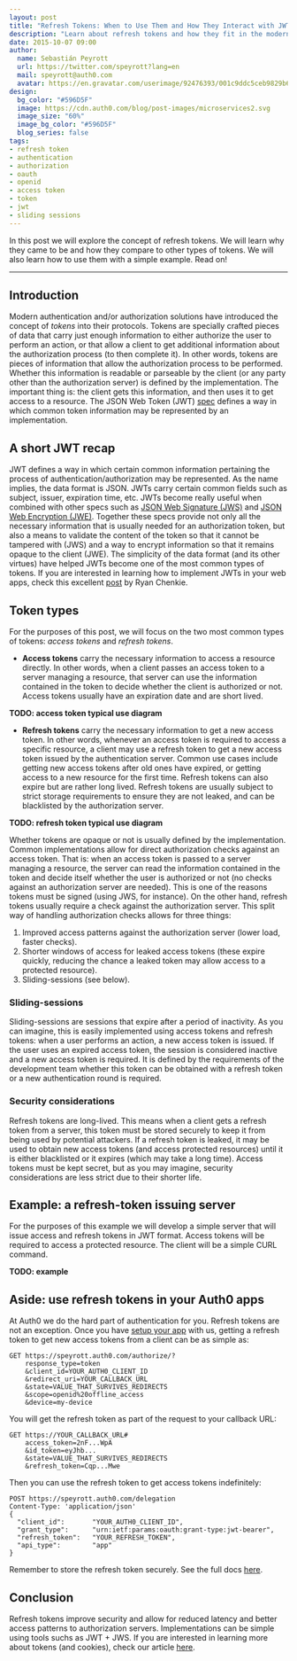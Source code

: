 ```yaml
---
layout: post
title: "Refresh Tokens: When to Use Them and How They Interact with JWTs"
description: "Learn about refresh tokens and how they fit in the modern web"
date: 2015-10-07 09:00
author: 
  name: Sebastián Peyrott
  url: https://twitter.com/speyrott?lang=en
  mail: speyrott@auth0.com
  avatar: https://en.gravatar.com/userimage/92476393/001c9ddc5ceb9829b6aaf24f5d28502a.png?size=200
design:
  bg_color: "#596D5F"
  image: https://cdn.auth0.com/blog/post-images/microservices2.svg
  image_size: "60%"
  image_bg_color: "#596D5F"
  blog_series: false
tags: 
- refresh token
- authentication
- authorization
- oauth
- openid
- access token
- token
- jwt
- sliding sessions
---
```


In this post we will explore the concept of refresh tokens. We will learn why they came to be and how they compare to other types of tokens. We will also learn how to use them with a simple example. Read on!

-----

## Introduction
Modern authentication and/or authorization solutions have introduced the concept of *tokens* into their protocols. Tokens are specially crafted pieces of data that carry just enough information to either authorize the user to perform an action, or that allow a client to get additional information about the authorization process (to then complete it). In other words, tokens are pieces of information that allow the authorization process to be performed. Whether this information is readable or parseable by the client (or any party other than the authorization server) is defined by the implementation. The important thing is: the client gets this information, and then uses it to get access to a resource. The JSON Web Token (JWT) [spec](https://en.wikipedia.org/wiki/JSON_Web_Token) defines a way in which common token information may be represented by an implementation.

## A short JWT recap
JWT defines a way in which certain common information pertaining the process of authentication/authorization may be represented. As the name implies, the data format is JSON. JWTs carry certain common fields such as subject, issuer, expiration time, etc. JWTs become really useful when combined with other specs such as [JSON Web Signature (JWS)]() and [JSON Web Encryption (JWE)](). Together these specs provide not only all the necessary information that is usually needed for an authorization token, but also a means to validate the content of the token so that it cannot be tampered with (JWS) and a way to encrypt information so that it remains opaque to the client (JWE). The simplicity of the data format (and its other virtues) have helped JWTs become one of the most common types of tokens. If you are interested in learning how to implement JWTs in your web apps, check this excellent [post](https://auth0.com/blog/2015/09/28/5-steps-to-add-modern-authentication-to-legacy-apps-using-jwts/) by Ryan Chenkie.

## Token types
For the purposes of this post, we will focus on the two most common types of tokens: *access tokens* and *refresh tokens*.

- **Access tokens** carry the necessary information to access a resource directly. In other words, when a client passes an access token to a server managing a resource, that server can use the information contained in the token to decide whether the client is authorized or not. Access tokens usually have an expiration date and are short lived.

**TODO: access token typical use diagram**

- **Refresh tokens** carry the necessary information to get a new access token. In other words, whenever an access token is required to access a specific resource, a client may use a refresh token to get a new access token issued by the authentication server. Common use cases include getting new access tokens after old ones have expired, or getting access to a new resource for the first time. Refresh tokens can also expire but are rather long lived. Refresh tokens are usually subject to strict storage requirements to ensure they are not leaked, and can be blacklisted by the authorization server.

**TODO: refresh token typical use diagram**

Whether tokens are opaque or not is usually defined by the implementation. Common implementations allow for direct authorization checks against an access token. That is: when an access token is passed to a server managing a resource, the server can read the information contained in the token and decide itself whether the user is authorized or not (no checks against an authorization server are needed). This is one of the reasons tokens must be signed (using JWS, for instance). On the other hand, refresh tokens usually require a check against the authorization server. This split way of handling authorization checks allows for three things:

1. Improved access patterns against the authorization server (lower load, faster checks).
2. Shorter windows of access for leaked access tokens (these expire quickly, reducing the chance a leaked token may allow access to a protected resource).
3. Sliding-sessions (see below).

### Sliding-sessions
Sliding-sessions are sessions that expire after a period of inactivity. As you can imagine, this is easily implemented using access tokens and refresh tokens: when a user performs an action, a new access token is issued. If the user uses an expired access token, the session is considered inactive and a new access token is required. It is defined by the requirements of the development team whether this token can be obtained with a refresh token or a new authentication round is required.

### Security considerations
Refresh tokens are long-lived. This means when a client gets a refresh token from a server, this token must be stored securely to keep it from being used by potential attackers. If a refresh token is leaked, it may be used to obtain new access tokens (and access protected resources) until it is either blacklisted or it expires (which may take a long time). Access tokens must be kept secret, but as you may imagine, security considerations are less strict due to their shorter life.

## Example: a refresh-token issuing server
For the purposes of this example we will develop a simple server that will issue access and refresh tokens in JWT format. Access tokens will be required to access a protected resource. The client will be a simple CURL command.

**TODO: example**

## Aside: use refresh tokens in your Auth0 apps
At Auth0 we do the hard part of authentication for you. Refresh tokens are not an exception. Once you have [setup your app](https://auth0.com/docs) with us, getting a refresh token to get new access tokens from a client can be as simple as:

```
GET https://speyrott.auth0.com/authorize/?
    response_type=token
    &client_id=YOUR_AUTH0_CLIENT_ID
    &redirect_uri=YOUR_CALLBACK_URL
    &state=VALUE_THAT_SURVIVES_REDIRECTS
    &scope=openid%20offline_access
    &device=my-device
```

You will get the refresh token as part of the request to your callback URL:

```
GET https://YOUR_CALLBACK_URL#
    access_token=2nF...WpA
    &id_token=eyJhb...
    &state=VALUE_THAT_SURVIVES_REDIRECTS
    &refresh_token=Cqp...Mwe
```

Then you can use the refresh token to get access tokens indefinitely:

```
POST https://speyrott.auth0.com/delegation
Content-Type: 'application/json'
{
  "client_id":       "YOUR_AUTH0_CLIENT_ID",
  "grant_type":      "urn:ietf:params:oauth:grant-type:jwt-bearer",
  "refresh_token":   "YOUR_REFRESH_TOKEN",
  "api_type":        "app"
}
```

Remember to store the refresh token securely. See the full docs [here](https://auth0.com/docs/refresh-token).

## Conclusion
Refresh tokens improve security and allow for reduced latency and better access patterns to authorization servers. Implementations can be simple using tools suchs as JWT + JWS. If you are interested in learning more about tokens (and cookies), check our article [here](https://auth0.com/blog/2014/01/27/ten-things-you-should-know-about-tokens-and-cookies/).


